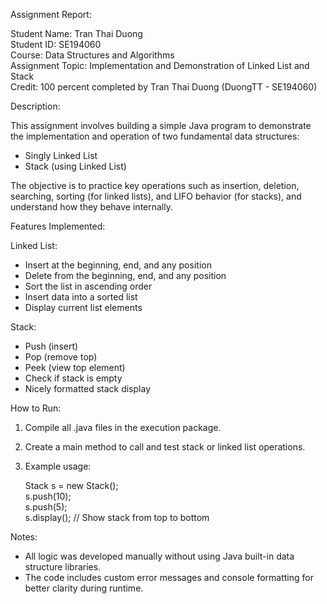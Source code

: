 Assignment Report:

Student Name: Tran Thai Duong  
Student ID: SE194060  
Course: Data Structures and Algorithms  
Assignment Topic: Implementation and Demonstration of Linked List and Stack  
Credit: 100 percent completed by Tran Thai Duong (DuongTT - SE194060)

Description:

This assignment involves building a simple Java program to demonstrate the implementation and operation of two fundamental data structures:

- Singly Linked List  
- Stack (using Linked List)

The objective is to practice key operations such as insertion, deletion, searching, sorting (for linked lists), and LIFO behavior (for stacks), and understand how they behave internally.

Features Implemented:

Linked List:
- Insert at the beginning, end, and any position  
- Delete from the beginning, end, and any position  
- Sort the list in ascending order  
- Insert data into a sorted list  
- Display current list elements  

Stack:
- Push (insert)  
- Pop (remove top)  
- Peek (view top element)  
- Check if stack is empty  
- Nicely formatted stack display  

How to Run:

1. Compile all .java files in the execution package.  
2. Create a main method to call and test stack or linked list operations.  
3. Example usage:

   Stack s = new Stack();  
   s.push(10);  
   s.push(5);  
   s.display(); // Show stack from top to bottom  

Notes:

- All logic was developed manually without using Java built-in data structure libraries.  
- The code includes custom error messages and console formatting for better clarity during runtime.
